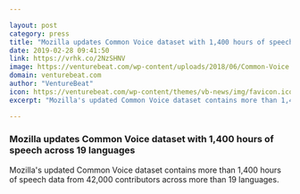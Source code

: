 ```yaml
---

layout: post
category: press
title: "Mozilla updates Common Voice dataset with 1,400 hours of speech across 19 languages"
date: 2019-02-28 09:41:50
link: https://vrhk.co/2NzSHNV
image: https://venturebeat.com/wp-content/uploads/2018/06/Common-Voice.png?w=1200&strip=all
domain: venturebeat.com
author: "VentureBeat"
icon: https://venturebeat.com/wp-content/themes/vb-news/img/favicon.ico
excerpt: "Mozilla's updated Common Voice dataset contains more than 1,400 hours of speech data from 42,000 contributors across more than 19 languages."

---
```


### Mozilla updates Common Voice dataset with 1,400 hours of speech across 19 languages

Mozilla's updated Common Voice dataset contains more than 1,400 hours of speech data from 42,000 contributors across more than 19 languages.